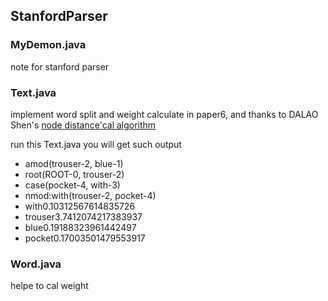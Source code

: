 ## StanfordParser

### MyDemon.java
note for stanford parser

### Text.java
implement word split and weight calculate in paper6, and thanks to DALAO Shen's [node distance'cal algorithm](https://github.com/shenzhiqiang1997/QueryWordWeightCal)

run this Text.java you will get such output
 - amod(trouser-2, blue-1)
 - root(ROOT-0, trouser-2)
 - case(pocket-4, with-3)
 - nmod:with(trouser-2, pocket-4)
 - with0.10312567614835726
 - trouser3.7412074217383937
 - blue0.19188323961442497
 - pocket0.17003501479553917

### Word.java
helpe to cal weight
